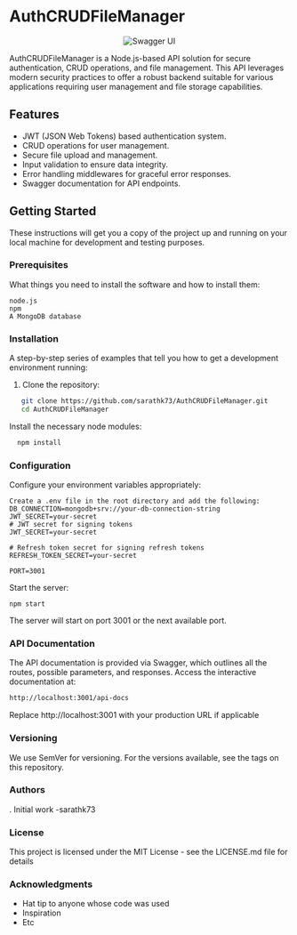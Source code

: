 # AuthCRUDFileManager
<p align="center">
  <img src="https://i.ibb.co/LdNJmXm/task2-1.png" alt="Swagger UI"/>
</p>
AuthCRUDFileManager is a Node.js-based API solution for secure authentication, CRUD operations, and file management. This API leverages modern security practices to offer a robust backend suitable for various applications requiring user management and file storage capabilities.

## Features

- JWT (JSON Web Tokens) based authentication system.
- CRUD operations for user management.
- Secure file upload and management.
- Input validation to ensure data integrity.
- Error handling middlewares for graceful error responses.
- Swagger documentation for API endpoints.

## Getting Started

These instructions will get you a copy of the project up and running on your local machine for development and testing purposes.

### Prerequisites

What things you need to install the software and how to install them:

```
node.js
npm
A MongoDB database
```
### Installation

A step-by-step series of examples that tell you how to get a development environment running:

1. Clone the repository:
```bash
   git clone https://github.com/sarathk73/AuthCRUDFileManager.git
   cd AuthCRUDFileManager


```
Install the necessary node modules:
 ```bash
   npm install
```


### Configuration

Configure your environment variables appropriately:
```plain
Create a .env file in the root directory and add the following:
DB_CONNECTION=mongodb+srv://your-db-connection-string
JWT_SECRET=your-secret
# JWT secret for signing tokens
JWT_SECRET=your-secret

# Refresh token secret for signing refresh tokens
REFRESH_TOKEN_SECRET=your-secret

PORT=3001
```
Start the server:
```
npm start
```
The server will start on port 3001 or the next available port.


### API Documentation
The API documentation is provided via Swagger, which outlines all the routes, possible parameters, and responses. Access the interactive documentation at:
```bash
http://localhost:3001/api-docs
```
Replace http://localhost:3001 with your production URL if applicable

### Versioning
We use SemVer for versioning. For the versions available, see the tags on this repository.

### Authors
. Initial work -sarathk73

### License
This project is licensed under the MIT License - see the LICENSE.md file for details
### Acknowledgments
<ul>
   <li>Hat tip to anyone whose code was used</li>
   <li>Inspiration</li>
   <li>Etc</li>
</ul>
